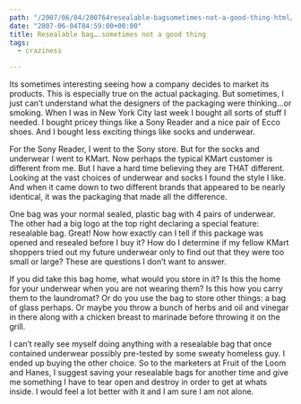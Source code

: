 ```yaml
---
path: "/2007/06/04/200764resealable-bagsometimes-not-a-good-thing-html/" 
date: "2007-06-04T04:59:00+00:00" 
title: Resealable bag….sometimes not a good thing
tags:
  - craziness

---
```

Its sometimes interesting seeing how a company decides to market its products. This is especially true on the actual packaging. But sometimes, I just can&#8217;t understand what the designers of the packaging were thinking&#8230;or smoking. When I was in New York City last week I bought all sorts of stuff I needed.&nbsp;I bought&nbsp;pricey things like a Sony Reader and a nice pair of Ecco shoes. And I bought less exciting things like socks and underwear.

For the Sony Reader, I went to the Sony store. But for the socks and underwear I went to KMart. Now perhaps the typical KMart customer is different from me. But I have a hard time believing they are THAT different. Looking at the vast choices of underwear and socks I found the style I like. And when it came down to two different brands that appeared to be nearly identical, it was the packaging that made all the difference.

One bag was your normal sealed, plastic bag with 4 pairs of underwear. The other had a big logo at the top right declaring a special feature: resealable bag. Great! Now how exactly can I tell if this package was opened and resealed before I buy it? How do I determine if my fellow KMart shoppers tried out my future underwear only to find out that they were too small or large? These are questions I don&#8217;t want to answer.

If you did take this bag home, what would you store in it? Is this the home for your underwear when you are not wearing them? Is this how you carry them to the laundromat? Or do you use the bag to store other things: a bag of glass perhaps. Or maybe you throw a bunch of herbs and oil and vinegar in there along with a chicken breast to marinade before throwing it on the grill.

I can&#8217;t really see myself doing anything with a resealable bag that once contained underwear possibly pre-tested by some sweaty homeless guy. I ended up buying the other choice. So to the marketers at Fruit of the Loom and Hanes, I suggest saving your resealable bags for another time and give me something I have to tear open and destroy in order to get at whats inside. I would feel a lot better with it and I am sure I am not alone.

